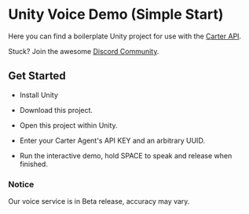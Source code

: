 # Unity Voice Demo (Simple Start)

Here you can find a boilerplate Unity project for use with the [Carter API](https://www.carterapi.com).

Stuck? Join the awesome [Discord Community](https://carterapi.com).

<h2>Get Started</h2>

- Install Unity

- Download this project.

- Open this project within Unity.

- Enter your Carter Agent's API KEY and an arbitrary UUID.

- Run the interactive demo, hold SPACE to speak and release when finished.

<h3>Notice</h3>
Our voice service is in Beta release, accuracy may vary.
